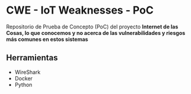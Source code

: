 # CWE - IoT Weaknesses - PoC

Repositorio de Prueba de Concepto (PoC) del proyecto **Internet de las Cosas, lo que conocemos y no acerca de las vulnerabilidades y riesgos más comunes en estos sistemas**

## Herramientas
* WireShark
* Docker
* Python
